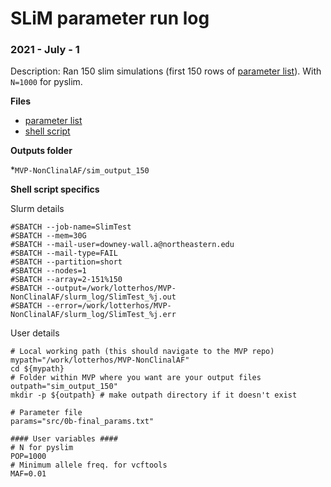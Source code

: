 # SLiM parameter run log


### 2021 - July - 1

Description: Ran 150 slim simulations (first 150 rows of [parameter list](https://github.com/ModelValidationProgram/MVP-NonClinalAF/blob/alan/src/0b-final_params.txt)). With `N=1000` for pyslim.

**Files**

* [parameter list](https://github.com/ModelValidationProgram/MVP-NonClinalAF/blob/alan/src/0b-final_params.txt)
* [shell script](https://github.com/ModelValidationProgram/MVP-NonClinalAF/blob/alan/src/0b-final_params.txt)

**Outputs folder**

*`MVP-NonClinalAF/sim_output_150`

**Shell script specifics**

Slurm details

```
#SBATCH --job-name=SlimTest
#SBATCH --mem=30G
#SBATCH --mail-user=downey-wall.a@northeastern.edu
#SBATCH --mail-type=FAIL
#SBATCH --partition=short
#SBATCH --nodes=1
#SBATCH --array=2-151%150
#SBATCH --output=/work/lotterhos/MVP-NonClinalAF/slurm_log/SlimTest_%j.out
#SBATCH --error=/work/lotterhos/MVP-NonClinalAF/slurm_log/SlimTest_%j.err
```
User details
```
# Local working path (this should navigate to the MVP repo)
mypath="/work/lotterhos/MVP-NonClinalAF"
cd ${mypath}
# Folder within MVP where you want are your output files
outpath="sim_output_150"
mkdir -p ${outpath} # make outpath directory if it doesn't exist

# Parameter file
params="src/0b-final_params.txt"

#### User variables ####
# N for pyslim
POP=1000
# Minimum allele freq. for vcftools
MAF=0.01
```
